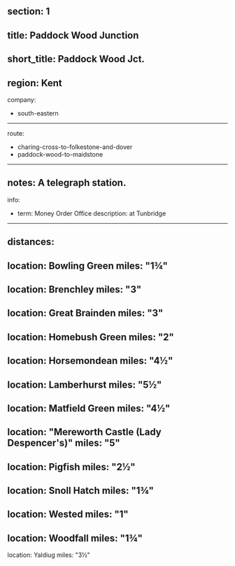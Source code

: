 section: 1
----
title: Paddock Wood Junction
----
short_title: Paddock Wood Jct.
----
region: Kent
----
company:
- south-eastern
----
route:
- charing-cross-to-folkestone-and-dover
- paddock-wood-to-maidstone
----
notes: A telegraph station.
----
info:
- term: Money Order Office
  description: at Tunbridge
----
distances:
-
  location: Bowling Green
  miles: "1¾"
-
  location: Brenchley
  miles: "3"
-
  location: Great Brainden
  miles: "3"
-
  location: Homebush Green
  miles: "2"
-
  location: Horsemondean
  miles: "4½"
-
  location: Lamberhurst
  miles: "5½"
-
  location: Matfield Green
  miles: "4½"
-
  location: "Mereworth Castle (Lady Despencer's)"
  miles: "5"
-
  location: Pigfish
  miles: "2½"
-
  location: Snoll Hatch
  miles: "1¾"
-
  location: Wested
  miles: "1"
-
  location: Woodfall
  miles: "1¾"
-
  location: Yaldiug
  miles: "3½"
